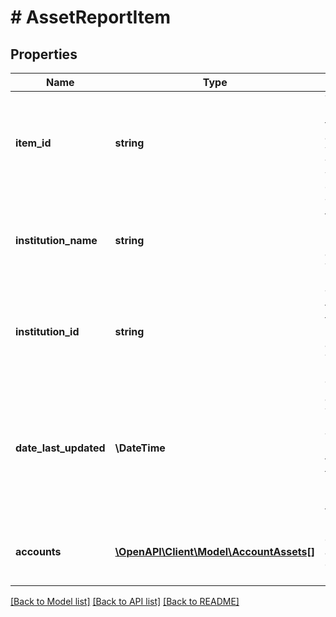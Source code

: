# # AssetReportItem

## Properties

Name | Type | Description | Notes
------------ | ------------- | ------------- | -------------
**item_id** | **string** | The &#x60;item_id&#x60; of the Item associated with this webhook, warning, or error |
**institution_name** | **string** | The full financial institution name associated with the Item. |
**institution_id** | **string** | The id of the financial institution associated with the Item. |
**date_last_updated** | **\DateTime** | The date and time when this Item’s data was last retrieved from the financial institution, in [ISO 8601](https://wikipedia.org/wiki/ISO_8601) format. |
**accounts** | [**\OpenAPI\Client\Model\AccountAssets[]**](AccountAssets.md) | Data about each of the accounts open on the Item. |

[[Back to Model list]](../../README.md#models) [[Back to API list]](../../README.md#endpoints) [[Back to README]](../../README.md)
